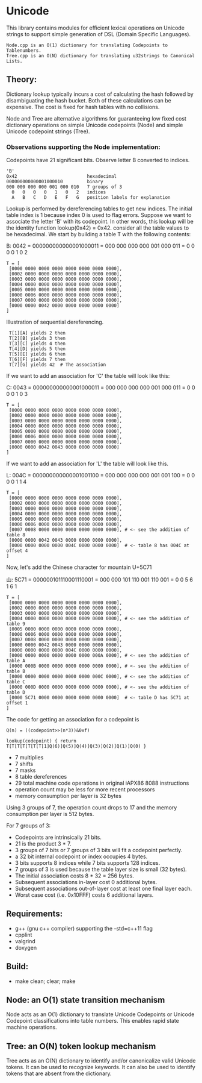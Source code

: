 # UnicodeThis library contains modules for efficient lexical operations onUnicode strings to supportsimple generation of DSL (Domain Specific Languages).```Node.cpp is an O(1) dictionary for translating Codepoints to Tablenumbers.Tree.cpp is an O(N) dictionary for translating u32strings to Canonical Lists.```## Theory:Dictionary lookup typically incurs a cost ofcalculating the hash followed by disambiguating the hash bucket.Both of these calculations can be expensive.The cost is fixed for hash tables with no collisions.Node and Tree are alternative algorithms for guaranteeinglow fixed cost dictionary operations onsimple Unicode codepoints (Node) and simple Unicode codepoint strings (Tree).### Observations supporting the Node implementation:Codepoints have 21 significant bits.  Observe letter B converted to indices.```'B'0x42                          hexadecimal000000000000001000010         binary000 000 000 000 001 000 010   7 groups of 3  0   0   0   0   1   0   2   indices  A   B   C   D   E   F   G   position labels for explanation```Lookup is performed by dereferencing tables to get new indices.The initial table index is 1 because index 0 is used to flag errors.Suppose we want to associate the letter 'B' with its codepoint.In other words, this lookup will be the identity function lookup(0x42) = 0x42.consider all the table values to be hexadecimal.We start by building a table T with the following contents:B: 0042 = 000000000000001000011 = 000 000 000 000 001 000 011 = 0 0 0 0 1 0 2```T = [ [0000 0000 0000 0000 0000 0000 0000 0000], [0002 0000 0000 0000 0000 0000 0000 0000], [0003 0000 0000 0000 0000 0000 0000 0000], [0004 0000 0000 0000 0000 0000 0000 0000], [0005 0000 0000 0000 0000 0000 0000 0000], [0000 0006 0000 0000 0000 0000 0000 0000], [0007 0000 0000 0000 0000 0000 0000 0000], [0000 0000 0042 0000 0000 0000 0000 0000]]```Illustration of sequential dereferencing.``` T[1][A] yields 2 then T[2][B] yields 3 then T[3][C] yields 4 then T[4][D] yields 5 then T[5][E] yields 6 then T[6][F] yields 7 then T[7][G] yields 42  # The association```If we want to add an association for 'C' the table will look like this:C: 0043 = 000000000000001000011 = 000 000 000 000 001 000 011 = 0 0 0 0 1 0 3```T = [ [0000 0000 0000 0000 0000 0000 0000 0000], [0002 0000 0000 0000 0000 0000 0000 0000], [0003 0000 0000 0000 0000 0000 0000 0000], [0004 0000 0000 0000 0000 0000 0000 0000], [0005 0000 0000 0000 0000 0000 0000 0000], [0000 0006 0000 0000 0000 0000 0000 0000], [0007 0000 0000 0000 0000 0000 0000 0000], [0000 0000 0042 0043 0000 0000 0000 0000]]```If we want to add an association for 'L' the table will look like this.L: 004C = 000000000000001001100 = 000 000 000 000 001 001 100 = 0 0 0 0 1 1 4```T = [ [0000 0000 0000 0000 0000 0000 0000 0000], [0002 0000 0000 0000 0000 0000 0000 0000], [0003 0000 0000 0000 0000 0000 0000 0000], [0004 0000 0000 0000 0000 0000 0000 0000], [0005 0000 0000 0000 0000 0000 0000 0000], [0000 0006 0000 0000 0000 0000 0000 0000], [0007 0008 0000 0000 0000 0000 0000 0000], # <- see the addition of table 8 [0000 0000 0042 0043 0000 0000 0000 0000], [0000 0000 0000 0000 004C 0000 0000 0000]  # <- table 8 has 004C at offset 4]```Now, let's add the Chinese character for mountain U+5C71山: 5C71 = 000000101110001110001 = 000 000 101 110 001 110 001 = 0 0 5 6 1 6 1```T = [ [0000 0000 0000 0000 0000 0000 0000 0000], [0002 0000 0000 0000 0000 0000 0000 0000], [0003 0000 0000 0000 0000 0000 0000 0000], [0004 0000 0000 0000 0000 0009 0000 0000], # <- see the addition of table 9 [0005 0000 0000 0000 0000 0000 0000 0000], [0000 0006 0000 0000 0000 0000 0000 0000], [0007 0008 0000 0000 0000 0000 0000 0000], [0000 0000 0042 0043 0000 0000 0000 0000], [0000 0000 0000 0000 004C 0000 0000 0000], [0000 0000 0000 0000 0000 0000 000A 0000], # <- see the addition of table A [0000 000B 0000 0000 0000 0000 0000 0000], # <- see the addition of table B [0000 0000 0000 0000 0000 0000 000C 0000], # <- see the addition of table C [0000 000D 0000 0000 0000 0000 0000 0000], # <- see the addition of table D [0000 5C71 0000 0000 0000 0000 0000 0000]  # <- table D has 5C71 at offset 1]```The code for getting an association for a codepoint is```Q(n) = ((codepoint>>(n*3))&0xf)lookup(codepoint) { return T[T[T[T[T[T[T[1]Q(6)]Q(5)]Q(4)]Q(3)]Q(2)]Q(1)]Q(0) }```* 7 multiplies* 7 shifts* 7 masks* 8 table dereferences* 29 total machine code operations in original iAPX86 8088 instructions* operation count may be less for more recent processors* memory consumption per layer is 32 bytesUsing 3 groups of 7, the operation count drops to 17 andthe memory consumption per layer is 512 bytes.For 7 groups of 3:* Codepoints are intrinsically 21 bits.* 21 is the product 3 * 7.* 3 groups of 7 bits or 7 groups of 3 bits will fit a codepoint perfectly.* a 32 bit internal codepoint or index occupies 4 bytes.* 3 bits supports 8 indices while 7 bits supports 128 indices.* 7 groups of 3 is used because the table layer size is small (32 bytes).* The initial association costs 8 * 32 = 256 bytes.* Subsequent associations in-layer cost 0 additional bytes.* Subsequent associations out-of-layer cost at least one final layer each.* Worst case cost (i.e. 0x10FFF) costs 6 additional layers.## Requirements:* g++ (gnu c++ compiler) supporting the -std=c++11 flag* cpplint* valgrind* doxygen## Build:* make clean; clear; make## Node: an O(1) state transition mechanismNode acts as an O(1) dictionary to translateUnicode Codepoints or Unicode Codepoint classifications into table numbers.This enables rapid state machine operations.## Tree: an O(N) token lookup mechanismTree acts as an O(N) dictionary to identify and/or canonicalizevalid Unicode tokens.It can be used to recognize keywords.It can also be used to identify tokens that are absent from the dictionary.